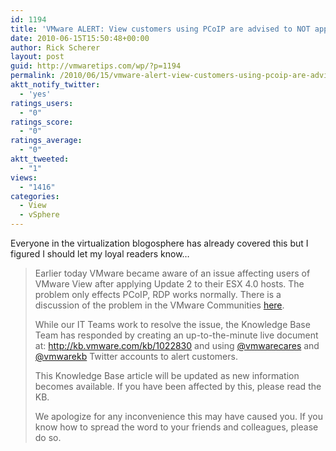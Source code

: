 ```yaml
---
id: 1194
title: 'VMware ALERT: View customers using PCoIP are advised to NOT apply Update 2 to ESX 4.0 (yet)'
date: 2010-06-15T15:50:48+00:00
author: Rick Scherer
layout: post
guid: http://vmwaretips.com/wp/?p=1194
permalink: /2010/06/15/vmware-alert-view-customers-using-pcoip-are-advised-to-not-apply-update-2-to-esx-40-yet/
aktt_notify_twitter:
  - 'yes'
ratings_users:
  - "0"
ratings_score:
  - "0"
ratings_average:
  - "0"
aktt_tweeted:
  - "1"
views:
  - "1416"
categories:
  - View
  - vSphere
---
```

Everyone in the virtualization blogosphere has already covered this but I figured I should let my loyal readers know&#8230;

> Earlier today VMware became aware of an issue affecting users of VMware View after applying Update 2 to their ESX 4.0 hosts. The problem only effects PCoIP, RDP works normally. There is a discussion of the problem in the VMware Communities <a href="http://communities.vmware.com/thread/272320" target="_blank">here</a>.
> 
> While our IT Teams work to resolve the issue, the Knowledge Base Team has responded by creating an up-to-the-minute live document at: <a href="http://kb.vmware.com/kb/1022830" target="_blank">http://kb.vmware.com/kb/1022830</a> and using <a href="http://twitter.com/vmwarecares" target="_blank">@vmwarecares</a> and <a href="http://twitter.com/vmwarekb" target="_blank">@vmwarekb</a> Twitter accounts to alert customers.
> 
> This Knowledge Base article will be updated as new information becomes available. If you have been affected by this, please read the KB.
> 
> We apologize for any inconvenience this may have caused you. If you know how to spread the word to your friends and colleagues, please do so.